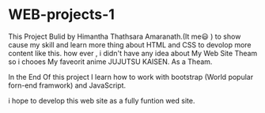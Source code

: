 # WEB-projects-1

This Project Bulid by Himantha Thathsara Amaranath.(It me😃 )
to show cause my skill and learn more thing about HTML and CSS to devolop more content like this.
how ever , i didn't have any idea about My Web Site Theam so i chooes My faveorit anime JUJUTSU KAISEN. As a Theam.

In the End Of this project I learn how to work with bootstrap (World popular forn-end framwork) and JavaScript.

i hope to develop this web site as a fully funtion wed site.
